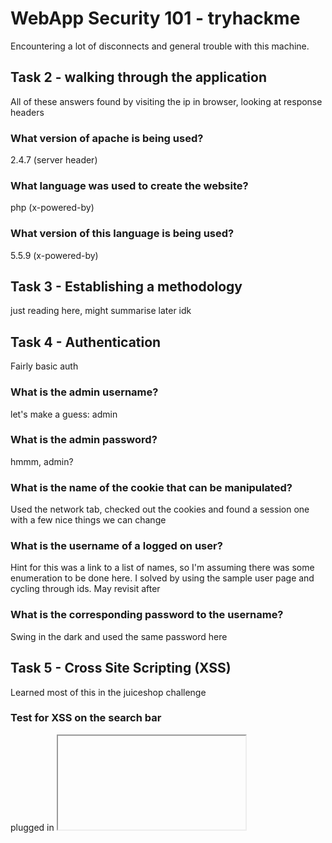 # WebApp Security 101 - tryhackme

Encountering a lot of disconnects and general trouble with this machine.

## Task 2 - walking through the application
All of these answers found by visiting the ip in browser, looking at response headers
### What version of apache is being used?
2.4.7 (server header)
### What language was used to create the website?
php (x-powered-by)
### What version of this language is being used?
5.5.9 (x-powered-by)

## Task 3 - Establishing a methodology
just reading here, might summarise later idk

## Task 4 - Authentication
Fairly basic auth
### What is the admin username?
let's make a guess: admin 
### What is the admin password? 
hmmm, admin?
### What is the name of the cookie that can be manipulated?
Used the network tab, checked out the cookies and found a session one with a few nice things we can change
### What is the username of a logged on user?
Hint for this was a link to a list of names, so I'm assuming there was some enumeration to be done here.
I solved by using the sample user page and cycling through ids. May revisit after
### What is the corresponding password to the username?
Swing in the dark and used the same password here

## Task 5 - Cross Site Scripting (XSS)
Learned most of this in the juiceshop challenge 
### Test for XSS on the search bar
plugged in <iframe src="javascript:alert`xss`"> as my standard example.
This becomes a query string that is executed on page load, w/potential for redirect, stealing data or making requests with the user's auth
### Test for XSS on the guestbook page
Same attack, but persisted here so any user visiting the guestbook would receive my alert. 
Much more dangerous as there's no telltale query string for this one.
### Test for XSS behind the flash form on the home page
Can't see a flash form here with firefox and chromiom just shows this plugin is not supported.
Don't want to jump throughb hoops for this so skipping it.

## Task 6 - Injection
### Perform command injection on the check password field
The passcheck runs a command (and tell us about it) to exploit this we can pipe into any command of our choice.
in this case we don't seem to receive a response so can't return data, but potentially could add a user to the system, remove files
x | chmod /etc/passwd 777 # seems to have broken the site completely
x | rm -rf ~/ # should wipe the whole site from the server
potential to use curl to send files to a remote server? hijack the server's resource for mining? other nefarious purposes?
give ourselves a shell into the machine maybe? this would be a fun avenue to check out
### Check for sqli on the application
Couple of vulnerabilities here:
registration -> similar usernames, using 1' or 1=1 #-- as all fields seems to list out all users.
Login: same vulnerability above logs us in as a sample user, 1' OR {username col name} = {username}
would log us in as anyone, couldn't seem to crack the username column name with a few guesses but enumerating this would get it.

## Task 7 - Miscellaneous and logic flaws
### Find a parameter manipulation vulnerability
We used this to find bryce, the sample user with ?id={id} combined with sequential ids allowed us to check out every user.

### Find a directory traversal vulnerability
Had to look for some help with this one - was just trying to exploit the url bar.
File upload is vulnerable to this via the tag function - we can upload a file to replace existing files on the server.
This means we can, for example, use the path to the index, ../index.php and replace it with our own hostile index.php to phish/watering hole attack users.

### Find a forceful browsing vulnerability
Hint was 'try to access a restricted image' 
We were able to do this just by going through steps to purchase, where we're given the high quality link before we actually pay.
Also ran a dirbuster to find other paths, which seems to find all the file directories and via the /upload directory we can view any image in high quality. 

### Logic flaw: try to get an item for free
options for a logic attack - set our own price? reduce price of item? discount codes?
hint tells us to use discount codes so let's try that first
After the dirbuster scan, came across the /calendar route, which on a few days showed a discount code:
SUPERYOU21 
going to the checkout and using this code we find that we can just add it again and again.
as a result, we can just spam the http request for adding that coupon. After a certain number the request was 'blocked' maybe ddos protection?
So we've not got it free, but down to 0.4639... down from 15

